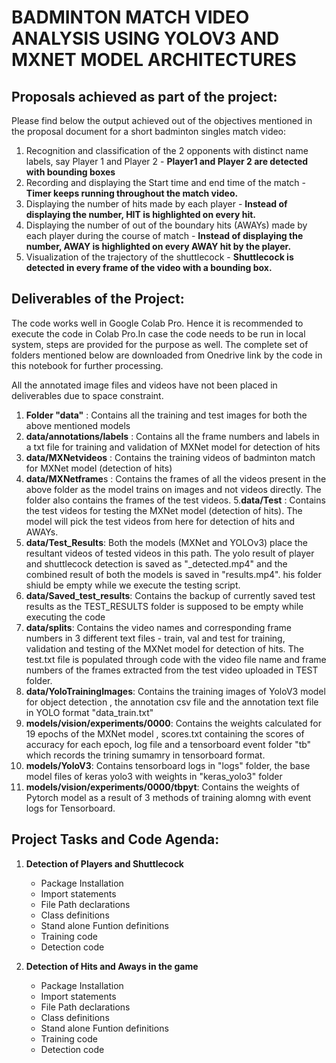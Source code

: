# BADMINTON MATCH VIDEO ANALYSIS USING YOLOV3 AND MXNET MODEL ARCHITECTURES

## Proposals achieved as part of the project:

Please find below the output achieved out of the objectives mentioned in the proposal document for a short badminton singles match video:
1.	Recognition and classification of the 2 opponents with distinct name labels, say Player 1 and Player 2 - **Player1 and Player 2 are detected with bounding boxes**
2.	Recording and displaying the Start time and end time of the match - **Timer keeps running throughout the match video.**
3.	Displaying the number of hits made by each player  - **Instead of displaying the number, HIT is highlighted on every hit.**
4.	Displaying the number of out of the boundary hits (AWAYs) made by each player during the course of match - **Instead of displaying the number, AWAY is highlighted on every AWAY hit by the player.**
5.	Visualization of the trajectory of the shuttlecock - **Shuttlecock is detected in every frame of the video with a bounding box.**



## Deliverables of the Project:

The code works well in Google Colab Pro. Hence it is recommended to execute the code in Colab Pro.In case the code needs to be run in local system, steps are provided for the purpose as well. The complete set of folders mentioned below are downloaded from Onedrive link by the code in this notebook for further processing.

All the annotated image files and videos have not been placed in deliverables due to space constraint.

1. **Folder "data"** : Contains all the training and test images for both the above mentioned models
2. **data/annotations/labels** : Contains all the frame numbers and labels in a txt file for training and validation of MXNet model for detection of hits 
3. **data/MXNetvideos** : Contains the training videos of badminton match for MXNet model (detection of hits)
4. **data/MXNetframe**s : Contains the frames of all the videos present in the above folder as the model trains on images and not videos directly. The folder also contains the frames of the test videos.
5.**data/Test** : Contains the test videos for testing the MXNet model (detection of hits). The model will pick the test videos from here for detection of hits and AWAYs.
6. **data/Test_Results**: Both the models (MXNet and YOLOv3) place the resultant videos of tested videos in this path. The yolo result of player and shuttlecock detection is saved as "<Videoname>_detected.mp4" and the combined result of both the models is saved in "results.mp4". his folder shiuld be empty while we execute the testing script.
7. **data/Saved_test_results**: Contains the backup of currently saved test results as the TEST_RESULTS folder is supposed to be empty while executing the code
8. **data/splits**: Contains the video names and corresponding frame numbers in  3 different text files - train, val and test for training, validation and testing of the MXNet model for detection of hits. The test.txt file is populated through code with the video file name and frame numbers of the frames extracted from the test video uploaded in TEST folder.
9. **data/YoloTrainingImages**: Contains the training images of YoloV3 model for object detection ,  the annotation csv file and the annotation text file in YOLO format "data_train.txt"
10. **models/vision/experiments/0000**: Contains the weights calculated for 19 epochs of the MXNet model , scores.txt containing the scores of accuracy for each epoch, log file and a tensorboard event folder "tb" which records the trining sumamry in tensorboard format.
11. **models/YoloV3**: Contains tensorboard logs  in "logs" folder,  the base model files of keras yolo3 with weights in "keras_yolo3" folder
12. **models/vision/experiments/0000/tbpyt**: Contains the weights of Pytorch model as a result of 3 methods of training alomng with event logs for Tensorboard.

## Project Tasks and Code Agenda:


1.   **Detection of Players and Shuttlecock**

      *   Package Installation
      *   Import statements
      *   File Path declarations
      *   Class definitions
      *   Stand alone Funtion definitions
      *   Training code
      *   Detection code

2.   **Detection of Hits and Aways in the game**

      *   Package Installation
      *   Import statements
      *   File Path declarations
      *   Class definitions
      *   Stand alone Funtion definitions
      *   Training code
      *   Detection code
